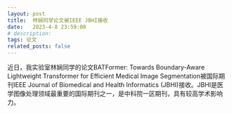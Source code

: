 ```yaml
---
layout: post
title:  林娴同学论文被IEEE JBHI接收
date:   2023-4-8 23:59:00
# description:
tags: 论文
related_posts: false
---
```


近日，我实验室林娴同学的论文BATFormer: Towards Boundary-Aware Lightweight Transformer for Efficient Medical Image Segmentation被国际期刊IEEE Journal of Biomedical and Health Informatics (JBHI)接收。JBHI是医学图像处理领域最重要的国际期刊之一，是中科院一区期刊，具有较高学术影响力。